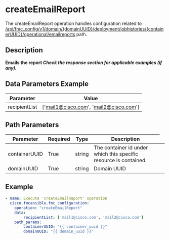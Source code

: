 # createEmailReport

The createEmailReport operation handles configuration related to [/api/fmc_config/v1/domain/{domainUUID}/deployment/jobhistories/{containerUUID}/operational/emailreports](/paths//api/fmc_config/v1/domain/{domain_uuid}/deployment/jobhistories/{container_uuid}/operational/emailreports.md) path.&nbsp;
## Description
**Emails the report _Check the response section for applicable examples (if any)._**

## Data Parameters Example
| Parameter | Value |
| --------- | -------- |
| recipientList | ['mail1@cisco.com', 'mail2@cisco.com'] |

## Path Parameters
| Parameter | Required | Type | Description |
| --------- | -------- | ---- | ----------- |
| containerUUID | True | string <td colspan=3> The container id under which this specific resource is contained. |
| domainUUID | True | string <td colspan=3> Domain UUID |

## Example
```yaml
- name: Execute 'createEmailReport' operation
  cisco.fmcansible.fmc_configuration:
    operation: "createEmailReport"
    data:
        recipientList: ['mail1@cisco.com', 'mail2@cisco.com']
    path_params:
        containerUUID: "{{ container_uuid }}"
        domainUUID: "{{ domain_uuid }}"

```